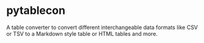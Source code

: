 # pytablecon
A table converter to convert different interchangeable data formats like CSV or TSV to a Markdown style table or HTML tables and more.
